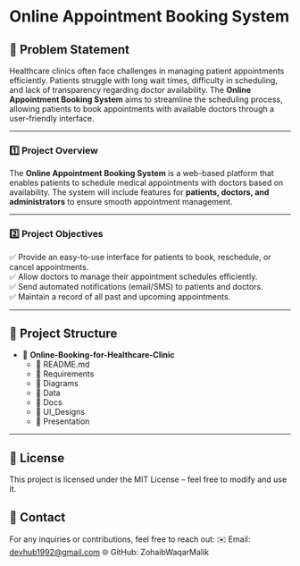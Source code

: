 # Online Appointment Booking System

## 📌 Problem Statement
Healthcare clinics often face challenges in managing patient appointments efficiently. Patients struggle with long wait times, difficulty in scheduling, and lack of transparency regarding doctor availability. The **Online Appointment Booking System** aims to streamline the scheduling process, allowing patients to book appointments with available doctors through a user-friendly interface.

---

### 1️⃣ Project Overview
The **Online Appointment Booking System** is a web-based platform that enables patients to schedule medical appointments with doctors based on availability. The system will include features for **patients, doctors, and administrators** to ensure smooth appointment management.

---

### 2️⃣ Project Objectives
✅ Provide an easy-to-use interface for patients to book, reschedule, or cancel appointments.  
✅ Allow doctors to manage their appointment schedules efficiently.  
✅ Send automated notifications (email/SMS) to patients and doctors.  
✅ Maintain a record of all past and upcoming appointments.  

---

## 📂 Project Structure
- 📁 **Online-Booking-for-Healthcare-Clinic**
  - 📄 README.md
  - 📁 Requirements
  - 📁 Diagrams
  - 📁 Data
  - 📁 Docs
  - 📁 UI_Designs
  - 📁 Presentation

---

## 📜 License
This project is licensed under the MIT License – feel free to modify and use it.

## 📩 Contact
For any inquiries or contributions, feel free to reach out:
✉️ Email: devhub1992@gmail.com
🌐 GitHub: ZohaibWaqarMalik
